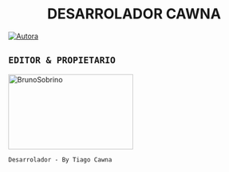 <h1 align="center">DESARROLADOR CAWNA</h1>
<p>
<a href="https://tinyurl.com/2p9kb7yd"><img title="Autora" src="https://img.shields.io/badge/Autor-Cawna-orange?style=for-the-badge&logo=github"></a>
</p>

## `EDITOR & PROPIETARIO` 
<a href="https://github.com/Dev-Cawna"><img src="https://github.com/Dev-Cawna.png" width="250" height="150" alt="BrunoSobrino"/></a>
  
`Desarrolador - By Tiago Cawna`
